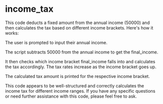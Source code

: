 # income_tax
This code deducts a fixed amount from the annual income (50000) and then calculates the tax based on different income brackets. Here's how it works:

The user is prompted to input their annual income.

The script subtracts 50000 from the annual income to get the final_income.

It then checks which income bracket final_income falls into and calculates the tax accordingly. The tax rates increase as the income bracket goes up.

The calculated tax amount is printed for the respective income bracket.

This  code appears to be well-structured and correctly calculates the income tax for different income ranges. If you have any specific questions or need further assistance with this code, please feel free to ask.
